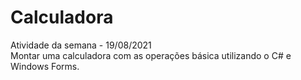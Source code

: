 # Calculadora
 Atividade da semana - 19/08/2021  
 Montar uma calculadora com as operações básica utilizando o C# e Windows Forms.

